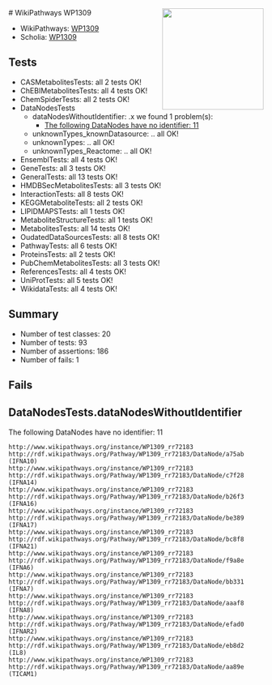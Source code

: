 <img style="float: right; width: 200px" src="https://upload.wikimedia.org/wikipedia/commons/thumb/8/83/Wplogo_with_text_500.png/640px-Wplogo_with_text_500.png" />
# WikiPathways WP1309

* WikiPathways: [WP1309](https://wikipathways.org/pathways/WP1309)
* Scholia: [WP1309](https://scholia.toolforge.org/wikipathways/WP1309)
## Tests
* CASMetabolitesTests: all 2 tests OK!
* ChEBIMetabolitesTests: all 4 tests OK!
* ChemSpiderTests: all 2 tests OK!
* DataNodesTests
    * dataNodesWithoutIdentifier: .x we found 1 problem(s):
        * [The following DataNodes have no identifier: 11](#8792c491)
    * unknownTypes_knownDatasource: .. all OK!
    * unknownTypes: .. all OK!
    * unknownTypes_Reactome: .. all OK!
* EnsemblTests: all 4 tests OK!
* GeneTests: all 3 tests OK!
* GeneralTests: all 13 tests OK!
* HMDBSecMetabolitesTests: all 3 tests OK!
* InteractionTests: all 8 tests OK!
* KEGGMetaboliteTests: all 2 tests OK!
* LIPIDMAPSTests: all 1 tests OK!
* MetaboliteStructureTests: all 1 tests OK!
* MetabolitesTests: all 14 tests OK!
* OudatedDataSourcesTests: all 8 tests OK!
* PathwayTests: all 6 tests OK!
* ProteinsTests: all 2 tests OK!
* PubChemMetabolitesTests: all 3 tests OK!
* ReferencesTests: all 4 tests OK!
* UniProtTests: all 5 tests OK!
* WikidataTests: all 4 tests OK!


## Summary

* Number of test classes: 20
* Number of tests: 93
* Number of assertions: 186
* Number of fails: 1

## Fails

<a name="8792c491" />

## DataNodesTests.dataNodesWithoutIdentifier

The following DataNodes have no identifier: 11
```
http://www.wikipathways.org/instance/WP1309_rr72183 http://rdf.wikipathways.org/Pathway/WP1309_rr72183/DataNode/a75ab (IFNA10)
http://www.wikipathways.org/instance/WP1309_rr72183 http://rdf.wikipathways.org/Pathway/WP1309_rr72183/DataNode/c7f28 (IFNA14)
http://www.wikipathways.org/instance/WP1309_rr72183 http://rdf.wikipathways.org/Pathway/WP1309_rr72183/DataNode/b26f3 (IFNA16)
http://www.wikipathways.org/instance/WP1309_rr72183 http://rdf.wikipathways.org/Pathway/WP1309_rr72183/DataNode/be389 (IFNA17)
http://www.wikipathways.org/instance/WP1309_rr72183 http://rdf.wikipathways.org/Pathway/WP1309_rr72183/DataNode/bc8f8 (IFNA21)
http://www.wikipathways.org/instance/WP1309_rr72183 http://rdf.wikipathways.org/Pathway/WP1309_rr72183/DataNode/f9a8e (IFNA6)
http://www.wikipathways.org/instance/WP1309_rr72183 http://rdf.wikipathways.org/Pathway/WP1309_rr72183/DataNode/bb331 (IFNA7)
http://www.wikipathways.org/instance/WP1309_rr72183 http://rdf.wikipathways.org/Pathway/WP1309_rr72183/DataNode/aaaf8 (IFNA8)
http://www.wikipathways.org/instance/WP1309_rr72183 http://rdf.wikipathways.org/Pathway/WP1309_rr72183/DataNode/efad0 (IFNAR2)
http://www.wikipathways.org/instance/WP1309_rr72183 http://rdf.wikipathways.org/Pathway/WP1309_rr72183/DataNode/eb8d2 (IL8)
http://www.wikipathways.org/instance/WP1309_rr72183 http://rdf.wikipathways.org/Pathway/WP1309_rr72183/DataNode/aa89e (TICAM1)
```

